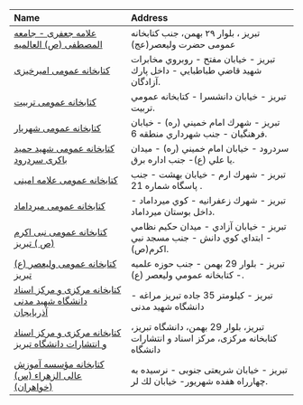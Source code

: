 | Name                                                                                                                                                     | Address                                                                            |
|:---------------------------------------------------------------------------------------------------------------------------------------------------------|:-----------------------------------------------------------------------------------|
| [علامه جعفری - جامعه المصطفی (ص) العالمیه](https://lib.ir/fa/library/793/علامه-جعفری--جامعه-المصطفی-ص-العالمیه/search/)                                  | تبریز ، بلوار ۲۹ بهمن، جنب کتابخانه عمومی حضرت ولیعصر(عج)                          |
| [كتابخانه عمومی اميرخيزى](https://lib.ir/fa/library/250/كتابخانه-عمومی-اميرخيزى/search/)                                                                 | تبریز - خيابان مفتح - روبروي مخابرات شهيد قاضي طباطبايي - داخل پارك آزادگان.       |
| [كتابخانه عمومی تربيت](https://lib.ir/fa/library/292/كتابخانه-عمومی-تربيت/search/)                                                                       | تبریز - خيابان دانشسرا - كتابخانه عمومي تربيت.                                     |
| [كتابخانه عمومی شهريار](https://lib.ir/fa/library/264/كتابخانه-عمومی-شهريار/search/)                                                                     | تبریز - شهرك امام خميني (ره) - خيابان فرهنگيان - جنب شهرداري منطقه 6.              |
| [كتابخانه عمومی شهيد حميد باكری سردرود](https://lib.ir/fa/library/314/كتابخانه-عمومی-شهيد-حميد-باكری-سردرود/search/)                                     | سردرود - خيابان امام خميني (ره) - ميدان يا علي (ع)- جنب اداره برق.                 |
| [كتابخانه عمومی علامه امینی](https://lib.ir/fa/library/336/كتابخانه-عمومی-علامه-امینی/search/)                                                           | تبریز - شهرك ارم - خيابان بهشت - جنب پاسگاه شماره 21 .                             |
| [كتابخانه عمومی ميرداماد](https://lib.ir/fa/library/304/كتابخانه-عمومی-ميرداماد/search/)                                                                 | تبريز -  شهرك زعفرانيه - كوي ميرداماد - داخل بوستان ميرداماد.                      |
| [كتابخانه عمومی نبی اكرم (ص ) تبریز](https://lib.ir/fa/library/335/كتابخانه-عمومی-نبی-اكرم-ص--تبریز/search/)                                             | تبریز - خيابان آزادي - ميدان حكيم نظامي - ابتداي كوي دانش - جنب مسجد نبي اكرم(ص).  |
| [كتابخانه عمومی وليعصر (ع) تبريز](https://lib.ir/fa/library/293/كتابخانه-عمومی-وليعصر-ع-تبريز/search/)                                                   | تبريز - بلوار 29 بهمن - جنب حوزه علميه - كتابخانه عمومي وليعصر (ع).                |
| [کتابخانه مرکزی و مرکز اسناد دانشگاه شهید مدنی آذربایجان](https://lib.ir/fa/library/601/کتابخانه-مرکزی-و-مرکز-اسناد-دانشگاه-شهید-مدنی-آذربایجان/search/) | تبریز - کیلومتر 35 جاده تبریز مراغه - دانشگاه شهید مدنی                            |
| [کتابخانه مرکزی و مرکز اسناد و انتشارات دانشگاه تبریز](https://lib.ir/fa/library/301/کتابخانه-مرکزی-و-مرکز-اسناد-و-انتشارات-دانشگاه-تبریز/search/)       | تبریز، بلوار 29 بهمن، دانشگاه تبریز، کتابخانه مرکزی، مرکز اسناد و انتشارات دانشگاه |
| [كتابخانه مؤسسه آموزش عالی الزهراء (س) (خواهران)](https://lib.ir/fa/library/470/كتابخانه-مؤسسه-آموزش-عالی-الزهراء-س--خواهران/search/)                    | تبریز - خیابان شریعتی جنوبی - نرسیده به چهارراه هفده شهریور- خیابان لك لر.         |